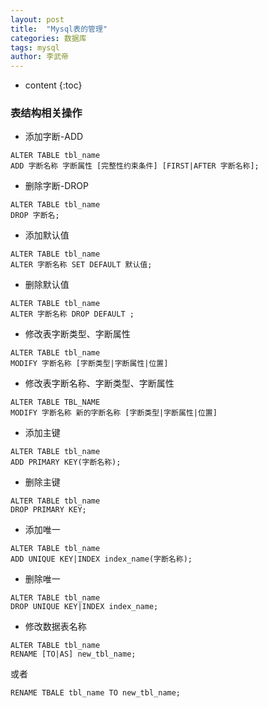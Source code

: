 ```yaml
---
layout: post 
title:  "Mysql表的管理" 
categories: 数据库 
tags: mysql 
author: 李武帝 
---
```


* content
{:toc}

### 表结构相关操作

* 添加字断-ADD
```
ALTER TABLE tbl_name
ADD 字断名称 字断属性 [完整性约束条件] [FIRST|AFTER 字断名称];
```
* 删除字断-DROP
```
ALTER TABLE tbl_name
DROP 字断名;
```
* 添加默认值
```
ALTER TABLE tbl_name
ALTER 字断名称 SET DEFAULT 默认值;
```
* 删除默认值
```
ALTER TABLE tbl_name
ALTER 字断名称 DROP DEFAULT ;
```



* 修改表字断类型、字断属性
```
ALTER TABLE tbl_name
MODIFY 字断名称 [字断类型|字断属性|位置]
```
* 修改表字断名称、字断类型、字断属性
```
ALTER TABLE TBL_NAME
MODIFY 字断名称 新的字断名称 [字断类型|字断属性|位置]
```
* 添加主键
```
ALTER TABLE tbl_name
ADD PRIMARY KEY(字断名称);
```
* 删除主键
```
ALTER TABLE tbl_name
DROP PRIMARY KEY;
```
* 添加唯一
```
ALTER TABLE tbl_name
ADD UNIQUE KEY|INDEX index_name(字断名称);
```
* 删除唯一
```
ALTER TABLE tbl_name
DROP UNIQUE KEY|INDEX index_name;
```
* 修改数据表名称
```
ALTER TABLE tbl_name
RENAME [TO|AS] new_tbl_name;
```
或者
```
RENAME TBALE tbl_name TO new_tbl_name;
```
